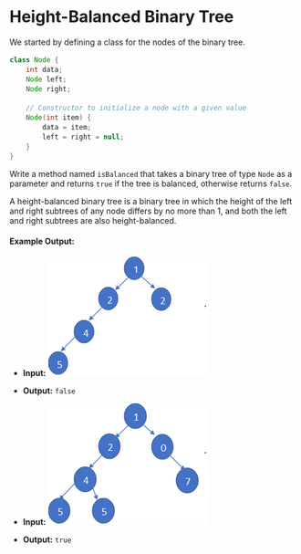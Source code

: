 # Height-Balanced Binary Tree

We started by defining a class for the nodes of the binary tree.
```java
class Node {
    int data;
    Node left;
    Node right;

    // Constructor to initialize a node with a given value
    Node(int item) {
        data = item;
        left = right = null;
    }
}
```
Write a method named `isBalanced` that takes a binary tree of type `Node` as a parameter and returns `true` if the tree is balanced, otherwise returns `false`.

A height-balanced binary tree is a binary tree in which the height of the left and right subtrees of any node differs by no more than 1, and both the left and right subtrees are also height-balanced.

#### Example Output:

- **Input:**
![Input1](./Input1.png)
- **Output:** `false`

- **Input:**
![Input2](./Input2.png)
- **Output:** `true`
